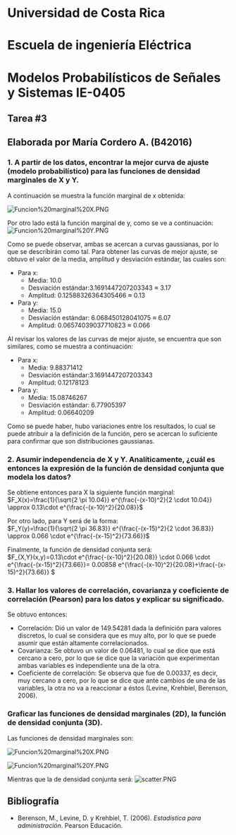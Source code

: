 # Universidad de Costa Rica
# Escuela de ingeniería Eléctrica 
# Modelos Probabilísticos de Señales y Sistemas IE-0405

## Tarea #3
## Elaborada por María Cordero A. (B42016)

### 1. A partir de los datos, encontrar la mejor curva de ajuste (modelo probabilístico) para las funciones de densidad marginales de X y Y.
A continuación se muestra la función marginal de x obtenida:

![Funcion%20marginal%20X.PNG](attachment:Funcion%20marginal%20X.PNG)

Por otro lado está la función marginal de y, como se ve a continuación:
![Funcion%20marginal%20Y.PNG](attachment:Funcion%20marginal%20Y.PNG)

Como se puede observar, ambas se acercan a curvas gaussianas, por lo que se describirán como tal.
Para obtener las curvas de mejor ajuste, se obtuvo el valor de la media, amplitud y desviación estándar, las cuales son:
- Para x: 
    - Media: 10.0
    - Desviación estándar:3.1691447207203343 $\approx$ 3.17
    - Amplitud: 0.12588326364305466 $\approx$ 0.13
- Para y: 
    - Media: 15.0 
    - Desviación estándar: 6.068450128041075 $\approx$ 6.07
    - Amplitud: 0.06574039037710823 $\approx$ 0.066 
    
Al revisar los valores de las curvas de mejor ajuste, se encuentra que son similares, como se muestra a continuación:
- Para x: 
    - Media: 9.88371412
    - Desviación estándar:3.1691447207203343
    - Amplitud: 0.12178123 
- Para y: 
    - Media: 15.08746267
    - Desviación estándar: 6.77905397
    - Amplitud: 0.06640209
    
Como se puede haber, hubo variaciones entre los resultados, lo cual se puede atribuir a la definición de la función, pero se acercan lo suficiente para confirmar que son distribuciones gaussianas.

### 2. Asumir independencia de X y Y. Analíticamente, ¿cuál es entonces la expresión de la función de densidad conjunta que modela los datos?

Se obtiene entonces para X la siguiente función marginal: <br>
$F_X(x)=\frac{1}{\sqrt{2 \pi 10.04}} e^{\frac{-(x-10)^2}{2 \cdot 10.04}} \approx 0.13\cdot e^{\frac{-(x-10)^2}{20.08}}$

Por otro lado, para Y será de la forma: <br>
$F_Y(y)=\frac{1}{\sqrt{2 \pi 36.83}} e^{\frac{-(x-15)^2}{2 \cdot 36.83}} \approx 0.066 \cdot e^{\frac{-(x-15)^2}{73.66}}$ <br>

Finalmente, la función de densidad conjunta será: <br>
$F_{X,Y}(x,y)=0.13\cdot e^{\frac{-(x-10)^2}{20.08}} \cdot 0.066 \cdot e^{\frac{-(x-15)^2}{73.66}}= 0.00858 e^{\frac{-(x-10)^2}{20.08}+\frac{-(x-15)^2}{73.66}} $

### 3. Hallar los valores de correlación, covarianza y coeficiente de correlación (Pearson) para los datos y explicar su significado.
Se obtuvo entonces:
- Correlación: Dió un valor de 149.54281 dada la definición para valores discretos, lo cual se considera que es muy alto, por lo que se puede asumir que están altamente correlacionados.
- Covarianza: Se obtuvo un valor de 0.06481, lo cual se dice que está cercano a cero, por lo que se dice que la variación que experimentan ambas variables es independiente una de la otra.
- Coeficiente de correlación: Se observa que fue de 0.00337, es decir, muy cercano a cero, por lo que se dice que ante cambios de una de las variables, la otra no va a reaccionar a éstos (Levine, Krehbiel, Berenson, 2006).

### Graficar las funciones de densidad marginales (2D), la función de densidad conjunta (3D).
Las funciones de densidad marginales son:

![Funcion%20marginal%20X.PNG](attachment:Funcion%20marginal%20X.PNG)

![Funcion%20marginal%20Y.PNG](attachment:Funcion%20marginal%20Y.PNG)

Mientras que la de densidad conjunta será:
![scatter.PNG](attachment:scatter.PNG)

## Bibliografía
- Berenson, M., Levine, D. y Krehbiel, T. (2006). *Estadística para administración*. Pearson Educación.
